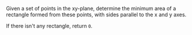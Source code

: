 Given a set of points in the xy-plane, determine the minimum area of a rectangle formed from these points, with sides parallel to the x and y axes.

If there isn't any rectangle, return `0`.